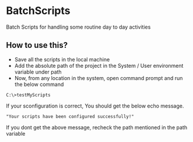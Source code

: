 # BatchScripts
Batch Scripts for handling some routine day to day activities

## How to use this?

* Save all the scripts in the local machine
* Add the absolute path of the project in the System / User environment variable under path
* Now, from any location in the system, open command prompt and run the below command

```batch
C:\>testMyScripts
```

If your sconfiguration is correct, You should get the below echo message.
```
"Your scripts have been configured successfully!"
```

If you dont get the above message, recheck the path mentioned in the path variable
